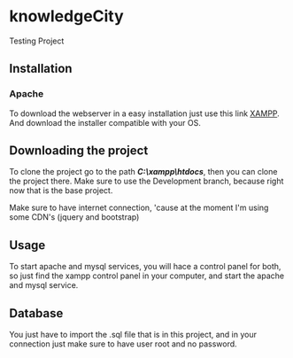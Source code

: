 # knowledgeCity

Testing Project 

## Installation
### Apache

To download the webserver in a easy installation just use this link [XAMPP](https://www.apachefriends.org/download.html). And download the installer compatible with your OS.

## Downloading the project
To clone the project go to the path ***C:\xampp\htdocs***, then you can clone the project there. Make sure to use the Development branch, because right now that is the base project.

Make sure to have internet connection, 'cause at the moment I'm using some CDN's (jquery and bootstrap)
## Usage 
To start apache and mysql services, you will hace a control panel for both, so just find the xampp control panel in your computer, and start the apache and mysql service.

## Database
You just have to import the .sql file that is in this project, and in your connection just make sure to have user root and no password.
